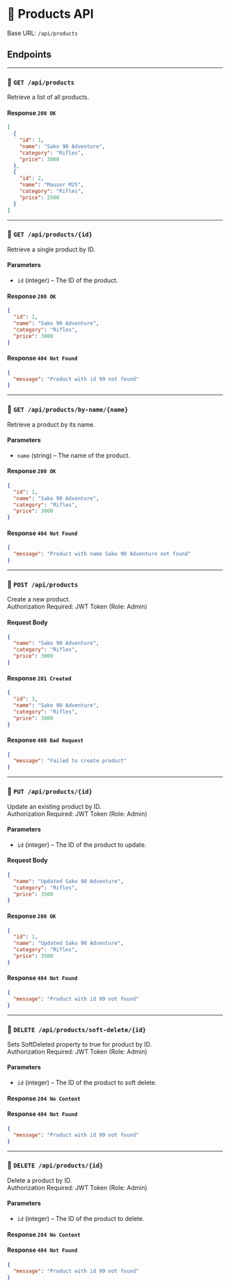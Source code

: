 # 📘 Products API

Base URL: `/api/products`

## Endpoints

---

### 🔹 `GET /api/products`

Retrieve a list of all products.

#### Response `200 OK`
```json
[
  {
    "id": 1,
    "name": "Sako 90 Adventure",
    "category": "Rifles",
    "price": 3000
  },
  {
    "id": 2,
    "name": "Mauser M25",
    "category": "Rifles",
    "price": 2500
  }
]
```

---

### 🔹 `GET /api/products/{id}`

Retrieve a single product by ID.

#### Parameters
- `id` (integer) – The ID of the product.

#### Response `200 OK`
```json
{
  "id": 1,
  "name": "Sako 90 Adventure",
  "category": "Rifles",
  "price": 3000
}
```

#### Response `404 Not Found`
```json
{
  "message": "Product with id 99 not found"
}
```

---

### 🔹 `GET /api/products/by-name/{name}`

Retrieve a product by its name.

#### Parameters
- `name` (string) – The name of the product.

#### Response `200 OK`
```json
{
  "id": 1,
  "name": "Sako 90 Adventure",
  "category": "Rifles",
  "price": 3000
}
```

#### Response `404 Not Found`
```json
{
  "message": "Product with name Sako 90 Adventure not found"
}
```

---

### 🔹 `POST /api/products`

Create a new product.  
Authorization Required: JWT Token (Role: Admin)

#### Request Body
```json
{
  "name": "Sako 90 Adventure",
  "category": "Rifles",
  "price": 3000
}
```

#### Response `201 Created`
```json
{
  "id": 3,
  "name": "Sako 90 Adventure",
  "category": "Rifles",
  "price": 3000
}
```

#### Response `400 Bad Request`
```json
{
  "message": "Failed to create product"
}
```

---

### 🔹 `PUT /api/products/{id}`

Update an existing product by ID.  
Authorization Required: JWT Token (Role: Admin)

#### Parameters
- `id` (integer) – The ID of the product to update.

#### Request Body
```json
{
  "name": "Updated Sako 90 Adventure",
  "category": "Rifles",
  "price": 3500
}
```

#### Response `200 OK`
```json
{
  "id": 1,
  "name": "Updated Sako 90 Adventure",
  "category": "Rifles",
  "price": 3500
}
```

#### Response `404 Not Found`
```json
{
  "message": "Product with id 99 not found"
}
```
---
### 🔹 `DELETE /api/products/soft-delete/{id}`

Sets SoftDeleted property to true for product by ID.  
Authorization Required: JWT Token (Role: Admin)

#### Parameters
- `id` (integer) – The ID of the product to soft delete.

#### Response `204 No Content`

#### Response `404 Not Found`
```json
{
  "message": "Product with id 99 not found"
}
```
---

### 🔹 `DELETE /api/products/{id}`

Delete a product by ID.  
Authorization Required: JWT Token (Role: Admin)

#### Parameters
- `id` (integer) – The ID of the product to delete.

#### Response `204 No Content`

#### Response `404 Not Found`
```json
{
  "message": "Product with id 99 not found"
}
```
